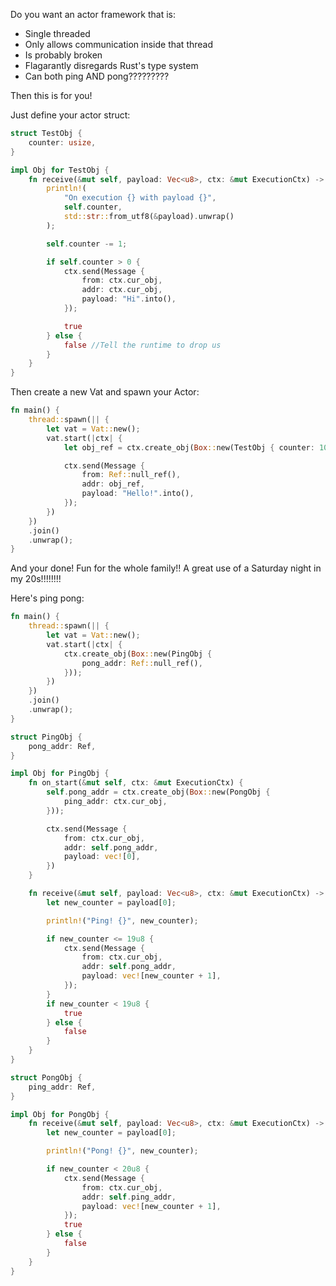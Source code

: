 Do you want an actor framework that is:

- Single threaded
- Only allows communication inside that thread
- Is probably broken
- Flagarantly disregards Rust's type system
- Can both ping AND pong?????????

Then this is for you!

Just define your actor struct:


```rust
struct TestObj {
    counter: usize,
}

impl Obj for TestObj {
    fn receive(&mut self, payload: Vec<u8>, ctx: &mut ExecutionCtx) -> bool {
        println!(
            "On execution {} with payload {}",
            self.counter,
            std::str::from_utf8(&payload).unwrap()
        );

        self.counter -= 1;

        if self.counter > 0 {
            ctx.send(Message {
                from: ctx.cur_obj,
                addr: ctx.cur_obj,
                payload: "Hi".into(),
            });

            true 
        } else {
            false //Tell the runtime to drop us
        }
    }
}
```

Then create a new Vat and spawn your Actor:


```rust
fn main() {
    thread::spawn(|| {
        let vat = Vat::new();
        vat.start(|ctx| {
            let obj_ref = ctx.create_obj(Box::new(TestObj { counter: 10 }));

            ctx.send(Message {
                from: Ref::null_ref(),
                addr: obj_ref,
                payload: "Hello!".into(),
            });
        })
    })
    .join()
    .unwrap();
}
```

And your done! Fun for the whole family!! A great use of a Saturday night in my 20s!!!!!!!!

Here's ping pong:


```rust
fn main() {
    thread::spawn(|| {
        let vat = Vat::new();
        vat.start(|ctx| {
            ctx.create_obj(Box::new(PingObj {
                pong_addr: Ref::null_ref(),
            }));
        })
    })
    .join()
    .unwrap();
}

struct PingObj {
    pong_addr: Ref,
}

impl Obj for PingObj {
    fn on_start(&mut self, ctx: &mut ExecutionCtx) {
        self.pong_addr = ctx.create_obj(Box::new(PongObj {
            ping_addr: ctx.cur_obj,
        }));

        ctx.send(Message {
            from: ctx.cur_obj,
            addr: self.pong_addr,
            payload: vec![0],
        })
    }

    fn receive(&mut self, payload: Vec<u8>, ctx: &mut ExecutionCtx) -> bool {
        let new_counter = payload[0];

        println!("Ping! {}", new_counter);

        if new_counter <= 19u8 {
            ctx.send(Message {
                from: ctx.cur_obj,
                addr: self.pong_addr,
                payload: vec![new_counter + 1],
            });
        } 
        if new_counter < 19u8 {
            true
        } else {
            false
        }
    }
}

struct PongObj {
    ping_addr: Ref,
}

impl Obj for PongObj {
    fn receive(&mut self, payload: Vec<u8>, ctx: &mut ExecutionCtx) -> bool {
        let new_counter = payload[0];

        println!("Pong! {}", new_counter);

        if new_counter < 20u8 {
            ctx.send(Message {
                from: ctx.cur_obj,
                addr: self.ping_addr,
                payload: vec![new_counter + 1],
            });
            true
        } else {
            false
        }
    }
}
```
